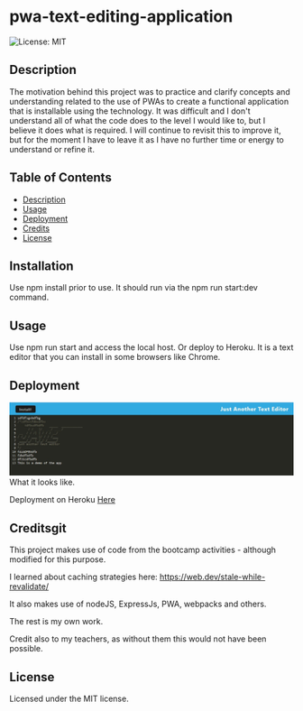 # pwa-text-editing-application

![License: MIT](https://img.shields.io/badge/License-MIT-yellow.svg)

## Description

The motivation behind this project was to practice and clarify concepts and understanding related to the use of PWAs to create a functional application that is installable using the technology. It was difficult and I don't understand all of what the code does to the level I would like to, but I believe it does what is required. I will continue to revisit this to improve it, but for the moment I have to leave it as I have no further time or energy to understand or refine it. 

## Table of Contents

- [Description](#description)
- [Usage](#usage)
- [Deployment](#deployment)
- [Credits](#credits)
- [License](#license)


## Installation

Use npm install prior to use.
It should run via the npm run start:dev command. 

## Usage

Use npm run start and access the local host. Or deploy to Heroku.
It is a text editor that you can install in some browsers like Chrome.

## Deployment

![screenshot](./assets/screen.jpg)
What it looks like.

Deployment on Heroku [Here](https://limitless-peak-94119.herokuapp.com/)

## Creditsgit 

This project makes use of code from the bootcamp activities - although modified for this purpose.

I learned about caching strategies here: https://web.dev/stale-while-revalidate/

It also makes use of nodeJS, ExpressJs, PWA, webpacks and others.

The rest is my own work.

Credit also to my teachers, as without them this would not have been possible.

## License

Licensed under the MIT license.
